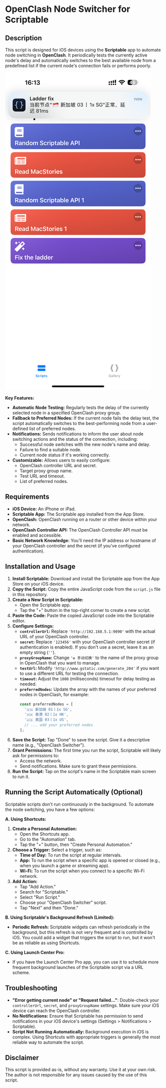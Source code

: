 # OpenClash Node Switcher for Scriptable

## Description

This script is designed for iOS devices using the **Scriptable** app to automate node switching in **OpenClash**. It periodically tests the currently active node's delay and automatically switches to the best available node from a predefined list if the current node's connection fails or performs poorly.

![Scriptable Demo](demo.png)

**Key Features:**

*   **Automatic Node Testing:** Regularly tests the delay of the currently selected node in a specified OpenClash proxy group.
*   **Fallback to Preferred Nodes:** If the current node fails the delay test, the script automatically switches to the best-performing node from a user-defined list of preferred nodes.
*   **Notifications:** Sends notifications to inform the user about node switching actions and the status of the connection, including:
    *   Successful node switches with the new node's name and delay.
    *   Failure to find a suitable node.
    *   Current node status if it's working correctly.
*   **Customizable:** Allows users to easily configure:
    *   OpenClash controller URL and secret.
    *   Target proxy group name.
    *   Test URL and timeout.
    *   List of preferred nodes.

## Requirements

*   **iOS Device:** An iPhone or iPad.
*   **Scriptable App:** The Scriptable app installed from the App Store.
*   **OpenClash:** OpenClash running on a router or other device within your network.
*   **OpenClash Controller API:** The OpenClash Controller API must be enabled and accessible.
*   **Basic Network Knowledge:** You'll need the IP address or hostname of your OpenClash controller and the secret (if you've configured authentication).

## Installation and Usage

1. **Install Scriptable:** Download and install the Scriptable app from the App Store on your iOS device.
2. **Copy the Script:** Copy the entire JavaScript code from the `script.js` file in this repository.
3. **Create a New Script in Scriptable:**
    *   Open the Scriptable app.
    *   Tap the "+" button in the top-right corner to create a new script.
4. **Paste the Code:** Paste the copied JavaScript code into the Scriptable editor.
5. **Configure Settings:**
    *   **`controllerUrl`:** Replace `'http://192.168.5.1:9090'` with the actual URL of your OpenClash controller.
    *   **`secret`:** Replace `'123456'` with your OpenClash controller secret (if authentication is enabled). If you don't use a secret, leave it as an empty string (`''`).
    *   **`proxyGroupName`:** Change `'♻️ 手动切换'` to the name of the proxy group in OpenClash that you want to manage.
    *   **`testUrl`:** Modify `'http://www.gstatic.com/generate_204'` if you want to use a different URL for testing the connection.
    *   **`timeout`:** Adjust the `1000` (milliseconds) timeout for delay testing as needed.
    *   **`preferredNodes`:** Update the array with the names of your preferred nodes in OpenClash, for example:
        ```javascript
        const preferredNodes = [
          '🇸🇬 新加坡 01丨1x SG',
          '🇭🇰 香港 02丨1x HK',
          '🇺🇸 美国 03丨1x US',
          // ... add your preferred nodes
        ];
        ```
6. **Save the Script:** Tap "Done" to save the script. Give it a descriptive name (e.g., "OpenClash Switcher").
7. **Grant Permissions:** The first time you run the script, Scriptable will likely ask for permissions to:
    *   Access the network.
    *   Send notifications.
    Make sure to grant these permissions.
8. **Run the Script:** Tap on the script's name in the Scriptable main screen to run it.

## Running the Script Automatically (Optional)

Scriptable scripts don't run continuously in the background. To automate the node switching, you have a few options:

**A. Using Shortcuts:**

1. **Create a Personal Automation:**
    *   Open the Shortcuts app.
    *   Go to the "Automation" tab.
    *   Tap the "+" button, then "Create Personal Automation."
2. **Choose a Trigger:** Select a trigger, such as:
    *   **Time of Day:** To run the script at regular intervals.
    *   **App:** To run the script when a specific app is opened or closed (e.g., when you launch a game or streaming app).
    *   **Wi-Fi:** To run the script when you connect to a specific Wi-Fi network.
3. **Add Action:**
    *   Tap "Add Action."
    *   Search for "Scriptable."
    *   Select "Run Script."
    *   Choose your "OpenClash Switcher" script.
    *   Tap "Next" and then "Done."

**B. Using Scriptable's Background Refresh (Limited):**

*   **Periodic Refresh:** Scriptable widgets can refresh periodically in the background, but this refresh is not very frequent and is controlled by iOS. You could add a widget that triggers the script to run, but it won't be as reliable as using Shortcuts.

**C. Using Launch Center Pro:**

*   If you have the Launch Center Pro app, you can use it to schedule more frequent background launches of the Scriptable script via a URL scheme.

## Troubleshooting

*   **"Error getting current node" or "Request failed..."**: Double-check your `controllerUrl`, `secret`, and `proxyGroupName` settings. Make sure your iOS device can reach the OpenClash controller.
*   **No Notifications:** Ensure that Scriptable has permission to send notifications in your iOS device's settings (Settings > Notifications > Scriptable).
*   **Script Not Running Automatically:** Background execution in iOS is complex. Using Shortcuts with appropriate triggers is generally the most reliable way to automate the script.

## Disclaimer

This script is provided as-is, without any warranty. Use it at your own risk. The author is not responsible for any issues caused by the use of this script.
